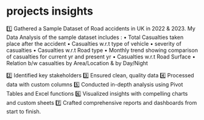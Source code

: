 # projects insights
1️⃣ Gathered a Sample Dataset of Road accidents in UK in 2022 & 2023. My Data Analysis of the sample dataset includes : • Total Casualties taken place after the accident • Casualties w.r.t type of vehicle • severity of casualties • Casualties w.r.t Road type • Monthly trend showing comparison of casualties for current yr and present yr • Casualties w.r.t Road Surface • Relation b/w casualties by Area/Location & by Day/Night

2️⃣ Identified key stakeholders 3️⃣ Ensured clean, quality data 4️⃣ Processed data with custom columns 5️⃣ Conducted in-depth analysis using Pivot Tables and Excel functions 6️⃣ Visualized insights with compelling charts and custom sheets 7️⃣ Crafted comprehensive reports and dashboards from start to finish.
